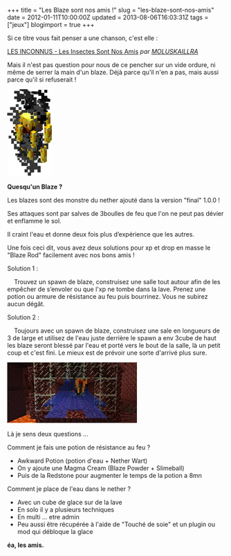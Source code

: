 +++
title = "Les Blaze sont nos amis !"
slug = "les-blaze-sont-nos-amis"
date = 2012-01-11T10:00:00Z
updated = 2013-08-06T16:03:31Z
tags = ["jeux"]
blogimport = true
+++

Si ce titre vous fait penser a une chanson, c'est elle :

[LES INCONNUS - Les Insectes Sont Nos Amis](http://www.dailymotion.com/video/x56jlu_les-inconnus-les-insectes-sont-nos_fun) _par [MOLUSKAILLRA](http://www.dailymotion.com/MOLUSKAILLRA)_

Mais il n'est pas question pour nous de ce pencher sur un vide ordure, ni même de serrer la main d'un blaze. Déjà parce qu’il n'en a pas, mais aussi parce qu'il si refuserait !

![Image de presentation](/images/lh3.ggpht.com-GTeRfNxShLw-Twrzs6z81TI-AAAAAAAAAZM-hqCBMJqjFIo-s200-150px-Blaze.png "")

**Quesqu'un Blaze ?**

Les blazes sont des monstre du nether ajouté dans la version "final" 1.0.0 !

Ses attaques sont par salves de 3boulles de feu que l'on ne peut pas dévier et enflamme le sol.

Il craint l'eau et donne deux fois plus d’expérience que les autres.

Une fois ceci dit, vous avez deux solutions pour xp et drop en masse le "Blaze Rod" facilement avec nos bons amis !

Solution 1 :

    Trouvez un spawn de blaze, construisez une salle tout autour afin de les empêcher de s’envoler ou que l'xp ne tombe dans la lave. Prenez une potion ou armure de résistance au feu puis bourrinez. Vous ne subirez aucun dégât.

Solution 2 :

    Toujours avec un spawn de blaze, construisez une sale en longueurs de 3 de large et utilisez de l'eau juste derrière le spawn a env 3cube de haut les blaze seront blessé par l'eau et porté vers le bout de la salle, là un petit coup et c'est fini. Le mieux est de prévoir une sorte d'arrivé plus sure.

![Image de presentation](/images/a634560308833686760.jpg "")

Là je sens deux questions ...

Comment je fais une potion de résistance au feu ?

- Awkward Potion (potion d'eau + Nether Wart)
- On y ajoute une Magma Cream (Blaze Powder + Slimeball)
- Puis de la Redstone pour augmenter le temps de la potion a 8mn

Comment je place de l'eau dans le nether ?

- Avec un cube de glace sur de la lave
- En solo il y a plusieurs techniques
- En multi ... etre admin
- Peu aussi être récupérée à l'aide de "Touché de soie" et un plugin ou mod qui débloque la glace

**éa, les amis.**
